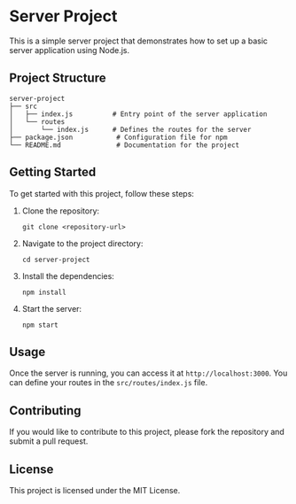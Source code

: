 # Server Project

This is a simple server project that demonstrates how to set up a basic server application using Node.js.

## Project Structure

```
server-project
├── src
│   ├── index.js          # Entry point of the server application
│   └── routes
│       └── index.js      # Defines the routes for the server
├── package.json           # Configuration file for npm
└── README.md              # Documentation for the project
```

## Getting Started

To get started with this project, follow these steps:

1. Clone the repository:
   ```
   git clone <repository-url>
   ```

2. Navigate to the project directory:
   ```
   cd server-project
   ```

3. Install the dependencies:
   ```
   npm install
   ```

4. Start the server:
   ```
   npm start
   ```

## Usage

Once the server is running, you can access it at `http://localhost:3000`. You can define your routes in the `src/routes/index.js` file.

## Contributing

If you would like to contribute to this project, please fork the repository and submit a pull request.

## License

This project is licensed under the MIT License.